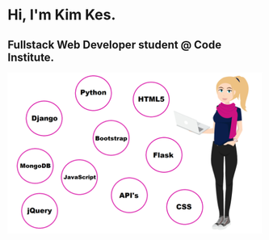 # Hi, I'm Kim Kes.

## Fullstack Web Developer student @ Code Institute.

![Welcome](kimkesdev_minime_fullstackwebdeveloper.png)
